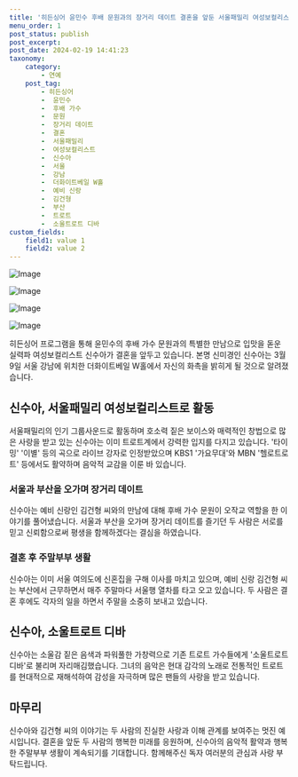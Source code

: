 ```yaml
---
title: '히든싱어 윤민수 후배 문원과의 장거리 데이트 결혼을 앞둔 서울패밀리 여성보컬리스트 신수아의 이야기'
menu_order: 1
post_status: publish
post_excerpt: 
post_date: 2024-02-19 14:41:23
taxonomy:
    category:
        - 연예
    post_tag:
        - 히든싱어
        -  윤민수
        -  후배 가수
        -  문원
        -  장거리 데이트
        -  결혼
        -  서울패밀리
        -  여성보컬리스트
        -  신수아
        -  서울
        -  강남
        -  더화이트베일 W홀
        -  예비 신랑
        -  김건형
        -  부산
        -  트로트
        -  소울트로트 디바
custom_fields:
    field1: value 1
    field2: value 2
---
```


![Image](https://mimgnews.pstatic.net/image/629/2024/02/19/202437381708223996_20240219094501967.jpg?type=w540)

![Image](https://ssl.pstatic.net/mimgnews/image/629/2024/02/19/202414951708224026_20240219094501970.jpg?type=w540)

![Image](https://mimgnews.pstatic.net/image/629/2024/02/19/202490751708224235_20240219094501973.jpg?type=w540)

![Image](https://ssl.pstatic.net/mimgnews/image/629/2024/02/19/20247841708224292_20240219094501976.jpg?type=w540)

히든싱어 프로그램을 통해 윤민수의 후배 가수 문원과의 특별한 만남으로 입맛을 돋운 실력파 여성보컬리스트 신수아가 결혼을 앞두고 있습니다. 본명 신미경인 신수아는 3월 9일 서울 강남에 위치한 더화이트베일 W홀에서 자신의 화촉을 밝히게 될 것으로 알려졌습니다.
## 신수아, 서울패밀리 여성보컬리스트로 활동
서울패밀리의 인기 그룹사운드로 활동하며 호소력 짙은 보이스와 매력적인 창법으로 많은 사랑을 받고 있는 신수아는 이미 트로트계에서 강력한 입지를 다지고 있습니다. '타이밍' '이별' 등의 곡으로 라이브 강자로 인정받았으며 KBS1 '가요무대'와 MBN '헬로트로트' 등에서도 활약하며 음악적 교감을 이룬 바 있습니다.
### 서울과 부산을 오가며 장거리 데이트
신수아는 예비 신랑인 김건형 씨와의 만남에 대해 후배 가수 문원이 오작교 역할을 한 이야기를 풀어냈습니다. 서울과 부산을 오가며 장거리 데이트를 즐기던 두 사람은 서로를 믿고 신뢰함으로써 평생을 함께하겠다는 결심을 하였습니다. 
### 결혼 후 주말부부 생활
신수아는 이미 서울 여의도에 신혼집을 구해 이사를 마치고 있으며, 예비 신랑 김건형 씨는 부산에서 근무하면서 매주 주말마다 서울행 열차를 타고 오고 있습니다. 두 사람은 결혼 후에도 각자의 일을 하면서 주말을 소중히 보내고 있습니다.
## 신수아, 소울트로트 디바
신수아는 소울감 짙은 음색과 파워풀한 가창력으로 기존 트로트 가수들에게 '소울트로트 디바'로 불리며 자리매김했습니다. 그녀의 음악은 현대 감각의 노래로 전통적인 트로트를 현대적으로 재해석하여 감성을 자극하며 많은 팬들의 사랑을 받고 있습니다.
## 마무리
신수아와 김건형 씨의 이야기는 두 사람의 진실한 사랑과 이해 관계를 보여주는 멋진 예시입니다. 결혼을 앞둔 두 사람의 행복한 미래를 응원하며, 신수아의 음악적 활약과 행복한 주말부부 생활이 계속되기를 기대합니다. 함께해주신 독자 여러분의 관심과 사랑 부탁드립니다.
